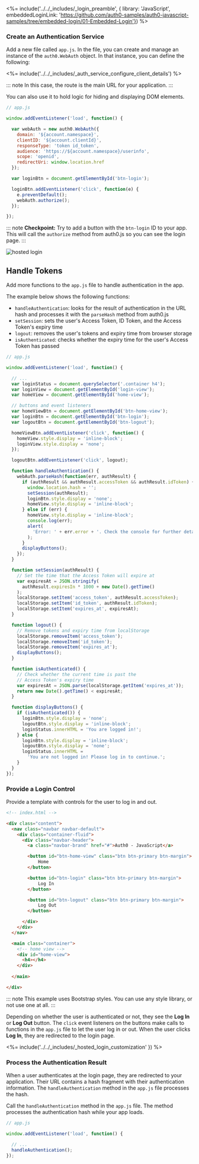 <%= include('../../_includes/_login_preamble', { library: 'JavaScript', embeddedLoginLink: 'https://github.com/auth0-samples/auth0-javascript-samples/tree/embedded-login/01-Embedded-Login'}) %>

### Create an Authentication Service

Add a new file called `app.js`. In the file, you can create and manage an instance of the `auth0.WebAuth` object. In that instance, you can define the following:

<%= include('../../_includes/_auth_service_configure_client_details') %>

::: note
In this case, the route is the main URL for your application.
:::

You can also use it to hold logic for hiding and displaying DOM elements.

```js
// app.js

window.addEventListener('load', function() {

  var webAuth = new auth0.WebAuth({
    domain: '${account.namespace}',
    clientID: '${account.clientId}',
    responseType: 'token id_token',
    audience: 'https://${account.namespace}/userinfo',
    scope: 'openid',
    redirectUri: window.location.href
  });

  var loginBtn = document.getElementById('btn-login');

  loginBtn.addEventListener('click', function(e) {
    e.preventDefault();
    webAuth.authorize();
  });

});
```

::: note
**Checkpoint:** Try to add a button with the `btn-login` ID to your app. This will call the `authorize` method from auth0.js so you can see the login page.
:::

![hosted login](/media/articles/web/hosted-login.png)

## Handle Tokens

Add more functions to the `app.js` file to handle authentication in the app.

The example below shows the following functions:
* `handleAuthentication`: looks for the result of authentication in the URL hash and processes it with the `parseHash` method from auth0.js
* `setSession`: sets the user's Access Token, ID Token, and the Access Token's expiry time 
* `logout`: removes the user's tokens and expiry time from browser storage
* `isAuthenticated`: checks whether the expiry time for the user's Access Token has passed

```js
// app.js

window.addEventListener('load', function() {

  // ...
  var loginStatus = document.querySelector('.container h4');
  var loginView = document.getElementById('login-view');
  var homeView = document.getElementById('home-view');

  // buttons and event listeners
  var homeViewBtn = document.getElementById('btn-home-view');
  var loginBtn = document.getElementById('btn-login');
  var logoutBtn = document.getElementById('btn-logout');

  homeViewBtn.addEventListener('click', function() {
    homeView.style.display = 'inline-block';
    loginView.style.display = 'none';
  });

  logoutBtn.addEventListener('click', logout);

  function handleAuthentication() {
    webAuth.parseHash(function(err, authResult) {
      if (authResult && authResult.accessToken && authResult.idToken) {
        window.location.hash = '';
        setSession(authResult);
        loginBtn.style.display = 'none';
        homeView.style.display = 'inline-block';
      } else if (err) {
        homeView.style.display = 'inline-block';
        console.log(err);
        alert(
          'Error: ' + err.error + '. Check the console for further details.'
        );
      }
      displayButtons();
    });
  }

  function setSession(authResult) {
    // Set the time that the Access Token will expire at
    var expiresAt = JSON.stringify(
      authResult.expiresIn * 1000 + new Date().getTime()
    );
    localStorage.setItem('access_token', authResult.accessToken);
    localStorage.setItem('id_token', authResult.idToken);
    localStorage.setItem('expires_at', expiresAt);
  }

  function logout() {
    // Remove tokens and expiry time from localStorage
    localStorage.removeItem('access_token');
    localStorage.removeItem('id_token');
    localStorage.removeItem('expires_at');
    displayButtons();
  }

  function isAuthenticated() {
    // Check whether the current time is past the
    // Access Token's expiry time
    var expiresAt = JSON.parse(localStorage.getItem('expires_at'));
    return new Date().getTime() < expiresAt;
  }

  function displayButtons() {
    if (isAuthenticated()) {
      loginBtn.style.display = 'none';
      logoutBtn.style.display = 'inline-block';
      loginStatus.innerHTML = 'You are logged in!';
    } else {
      loginBtn.style.display = 'inline-block';
      logoutBtn.style.display = 'none';
      loginStatus.innerHTML =
        'You are not logged in! Please log in to continue.';
    }
  }
});
```

### Provide a Login Control

Provide a template with controls for the user to log in and out.

```html
<!-- index.html -->

<div class="content">
  <nav class="navbar navbar-default">
    <div class="container-fluid">
      <div class="navbar-header">
        <a class="navbar-brand" href="#">Auth0 - JavaScript</a>

        <button id="btn-home-view" class="btn btn-primary btn-margin">
            Home
        </button>

        <button id="btn-login" class="btn btn-primary btn-margin">
            Log In
        </button>

        <button id="btn-logout" class="btn btn-primary btn-margin">
            Log Out
        </button>

      </div>
    </div>
  </nav>

  <main class="container">
    <!-- home view -->
    <div id="home-view">
      <h4></h4>
    </div>
    
  </main>

</div>
```

::: note
This example uses Bootstrap styles. You can use any style library, or not use one at all.
:::

Depending on whether the user is authenticated or not, they see the **Log In** or **Log Out** button. The `click` event listeners on the buttons make calls to functions in the `app.js` file to let the user log in or out. When the user clicks **Log In**, they are redirected to the login page. 

<%= include('../../_includes/_hosted_login_customization' }) %>

### Process the Authentication Result

When a user authenticates at the login page, they are redirected to your application. Their URL contains a hash fragment with their authentication information. The `handleAuthentication` method in the `app.js` file processes the hash. 

Call the `handleAuthentication` method in the `app.js` file. The method processes the authentication hash while your app loads. 

```js
// app.js

window.addEventListener('load', function() {

  // ...
  handleAuthentication();
});
```
